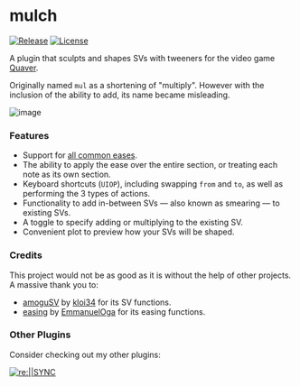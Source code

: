 # mulch

[![Release](https://img.shields.io/github/v/release/Emik03/mulch.svg?color=f8f9f2&logo=GitHub&style=for-the-badge)](https://github.com/Emik03/mulch/releases/latest)
[![License](https://img.shields.io/github/license/Emik03/mulch.svg?color=6272a4&style=for-the-badge)](https://github.com/Emik03/mulch/blob/main/LICENSE)

A plugin that sculpts and shapes SVs with tweeners for the video game [Quaver](https://github.com/Quaver/Quaver).

Originally named `mul` as a shortening of "multiply". However with the inclusion of the ability to add, its name became misleading.

![image](https://github.com/Emik03/mulch/assets/14614115/524978fa-e747-4b4b-a750-edfea2b57b5d)

### Features

- Support for [all common eases](https://easings.net/).
- The ability to apply the ease over the entire section, or treating each note as its own section.
- Keyboard shortcuts (`UIOP`), including swapping `from` and `to`, as well as performing the 3 types of actions.
- Functionality to add in-between SVs — also known as smearing — to existing SVs.
- A toggle to specify adding or multiplying to the existing SV.
- Convenient plot to preview how your SVs will be shaped.

### Credits

This project would not be as good as it is without the help of other projects. A massive thank you to:
- [amoguSV](https://github.com/kloi34/amoguSV) by [kloi34](https://github.com/kloi34) for its SV functions.
- [easing](https://github.com/EmmanuelOga/easing) by [EmmanuelOga](https://github.com/EmmanuelOga) for its easing functions.

### Other Plugins

Consider checking out my other plugins:

[![re:||SYNC](https://img.shields.io/github/last-commit/Emik03/reSYNC?style=for-the-badge&logo=GitHub&label=re:||SYNC&color=ffb86c)](https://github.com/Emik03/reSYNC)
